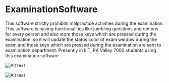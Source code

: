 # ExaminationSoftware
This software strictly prohibits malpractice activities during the examination. This software is having functionalities like jumbling questions and options for every person and also store those keys which are pressed during the examination, so it will update the status color of exam window during the exam and those keys which are pressed during the examination are sent to examination department. Presently in IIIT, RK Valley 7000 students using this examination software.

![Alt text](/screenshots/EXAM.png?raw=true "Optional Title")


![Alt text](/screenshots/EXAM1.png?raw=true "Optional Title")
